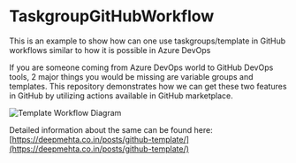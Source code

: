 # TaskgroupGitHubWorkflow
This is an example to show how can one use taskgroups/template in GitHub workflows similar to how it is possible in Azure DevOps

If you are someone coming from Azure DevOps world to GitHub DevOps tools, 2 major things you would be missing are variable groups and templates. This repository demonstrates how we can get these two features in GitHub by utilizing actions available in GitHub marketplace.

![Template Workflow Diagram](https://user-images.githubusercontent.com/29853549/120455739-a54fd680-c3b2-11eb-8875-5de1fb34c20c.png)

Detailed information about the same can be found here: [https://deepmehta.co.in/posts/github-template/](https://deepmehta.co.in/posts/github-template/)
